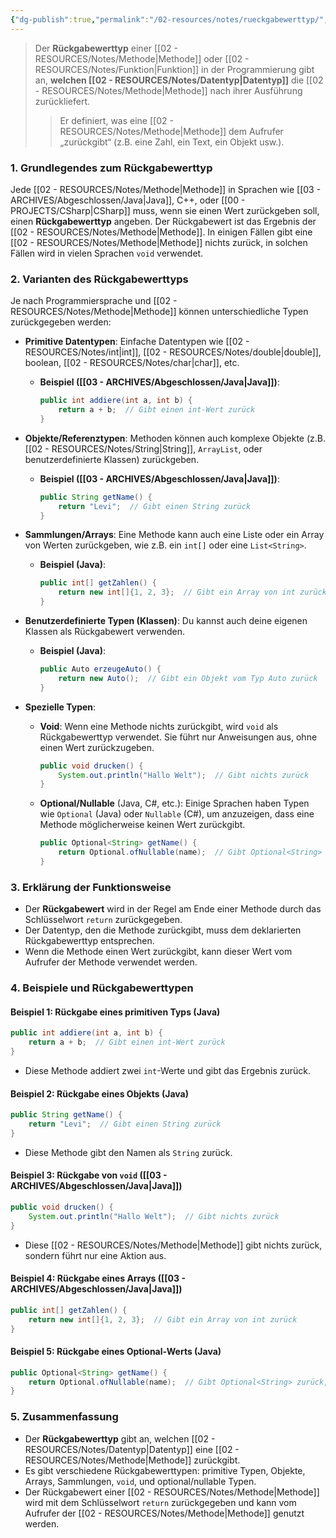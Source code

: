```yaml
---
{"dg-publish":true,"permalink":"/02-resources/notes/rueckgabewerttyp/","tags":["code"],"noteIcon":"","updated":"2024-10-21T21:26:36.395+02:00"}
---
```


>Der **Rückgabewerttyp** einer [[02 - RESOURCES/Notes/Methode\|Methode]] oder [[02 - RESOURCES/Notes/Funktion\|Funktion]] in der Programmierung gibt an, **welchen [[02 - RESOURCES/Notes/Datentyp\|Datentyp]]** die [[02 - RESOURCES/Notes/Methode\|Methode]] nach ihrer Ausführung zurückliefert. 
>>Er definiert, was eine [[02 - RESOURCES/Notes/Methode\|Methode]] dem Aufrufer „zurückgibt“ (z.B. eine Zahl, ein Text, ein Objekt usw.).

### 1. **Grundlegendes zum Rückgabewerttyp**
Jede [[02 - RESOURCES/Notes/Methode\|Methode]] in Sprachen wie [[03 - ARCHIVES/Abgeschlossen/Java\|Java]], C++, oder [[00 - PROJECTS/CSharp\|CSharp]] muss, wenn sie einen Wert zurückgeben soll, einen **Rückgabewerttyp** angeben. Der Rückgabewert ist das Ergebnis der [[02 - RESOURCES/Notes/Methode\|Methode]]. In einigen Fällen gibt eine [[02 - RESOURCES/Notes/Methode\|Methode]] nichts zurück, in solchen Fällen wird in vielen Sprachen `void` verwendet.

### 2. **Varianten des Rückgabewerttyps**
Je nach Programmiersprache und [[02 - RESOURCES/Notes/Methode\|Methode]] können unterschiedliche Typen zurückgegeben werden:

- **Primitive Datentypen**: Einfache Datentypen wie [[02 - RESOURCES/Notes/int\|int]], [[02 - RESOURCES/Notes/double\|double]], boolean, [[02 - RESOURCES/Notes/char\|char]], etc.
  - **Beispiel ([[03 - ARCHIVES/Abgeschlossen/Java\|Java]])**:
    ```java
    public int addiere(int a, int b) {
        return a + b;  // Gibt einen int-Wert zurück
    }
    ```
  
- **Objekte/Referenztypen**: Methoden können auch komplexe Objekte (z.B. [[02 - RESOURCES/Notes/String\|String]], `ArrayList`, oder benutzerdefinierte Klassen) zurückgeben.
  - **Beispiel ([[03 - ARCHIVES/Abgeschlossen/Java\|Java]])**:
    ```java
    public String getName() {
        return "Levi";  // Gibt einen String zurück
    }
    ```

- **Sammlungen/Arrays**: Eine Methode kann auch eine Liste oder ein Array von Werten zurückgeben, wie z.B. ein `int[]` oder eine `List<String>`.
  - **Beispiel (Java)**:
    ```java
    public int[] getZahlen() {
        return new int[]{1, 2, 3};  // Gibt ein Array von int zurück
    }
    ```

- **Benutzerdefinierte Typen (Klassen)**: Du kannst auch deine eigenen Klassen als Rückgabewert verwenden.
  - **Beispiel (Java)**:
    ```java
    public Auto erzeugeAuto() {
        return new Auto();  // Gibt ein Objekt vom Typ Auto zurück
    }
    ```

- **Spezielle Typen**:
  - **Void**: Wenn eine Methode nichts zurückgibt, wird `void` als Rückgabewerttyp verwendet. Sie führt nur Anweisungen aus, ohne einen Wert zurückzugeben.
    ```java
    public void drucken() {
        System.out.println("Hallo Welt");  // Gibt nichts zurück
    }
    ```

  - **Optional/Nullable** (Java, C#, etc.): Einige Sprachen haben Typen wie `Optional` (Java) oder `Nullable` (C#), um anzuzeigen, dass eine Methode möglicherweise keinen Wert zurückgibt.
    ```java
    public Optional<String> getName() {
        return Optional.ofNullable(name);  // Gibt Optional<String> zurück, kann leer sein
    }
    ```

### 3. **Erklärung der Funktionsweise**
- Der **Rückgabewert** wird in der Regel am Ende einer Methode durch das Schlüsselwort `return` zurückgegeben.
- Der Datentyp, den die Methode zurückgibt, muss dem deklarierten Rückgabewerttyp entsprechen.
- Wenn die Methode einen Wert zurückgibt, kann dieser Wert vom Aufrufer der Methode verwendet werden.

### 4. **Beispiele und Rückgabewerttypen**

#### Beispiel 1: Rückgabe eines primitiven Typs (Java)
```java
public int addiere(int a, int b) {
    return a + b;  // Gibt einen int-Wert zurück
}
```
- Diese Methode addiert zwei `int`-Werte und gibt das Ergebnis zurück.

#### Beispiel 2: Rückgabe eines Objekts (Java)
```java
public String getName() {
    return "Levi";  // Gibt einen String zurück
}
```
- Diese Methode gibt den Namen als `String` zurück.

#### Beispiel 3: Rückgabe von `void` ([[03 - ARCHIVES/Abgeschlossen/Java\|Java]])
```java
public void drucken() {
    System.out.println("Hallo Welt");  // Gibt nichts zurück
}
```
- Diese [[02 - RESOURCES/Notes/Methode\|Methode]] gibt nichts zurück, sondern führt nur eine Aktion aus.

#### Beispiel 4: Rückgabe eines Arrays ([[03 - ARCHIVES/Abgeschlossen/Java\|Java]])
```java
public int[] getZahlen() {
    return new int[]{1, 2, 3};  // Gibt ein Array von int zurück
}
```

#### Beispiel 5: Rückgabe eines Optional-Werts (Java)
```java
public Optional<String> getName() {
    return Optional.ofNullable(name);  // Gibt Optional<String> zurück, kann leer sein
}
```

### 5. **Zusammenfassung**
- Der **Rückgabewerttyp** gibt an, welchen [[02 - RESOURCES/Notes/Datentyp\|Datentyp]] eine [[02 - RESOURCES/Notes/Methode\|Methode]] zurückgibt.
- Es gibt verschiedene Rückgabewerttypen: primitive Typen, Objekte, Arrays, Sammlungen, `void`, und optional/nullable Typen.
- Der Rückgabewert einer [[02 - RESOURCES/Notes/Methode\|Methode]] wird mit dem Schlüsselwort `return` zurückgegeben und kann vom Aufrufer der [[02 - RESOURCES/Notes/Methode\|Methode]] genutzt werden.